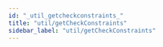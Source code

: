 ```yaml
---
id: "_util_getcheckconstraints_"
title: "util/getCheckConstraints"
sidebar_label: "util/getCheckConstraints"
---
```



